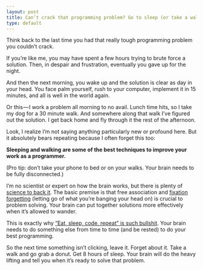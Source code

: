 ```yaml
---
layout: post
title: Can’t crack that programming problem? Go to sleep (or take a walk)
type: default
---
```


Think back to the last time you had that really tough programming problem you couldn’t crack.

If you’re like me, you may have spent a few hours trying to brute force a solution. Then, in despair and frustration, eventually you gave up for the night.

And then the next morning, you wake up and the solution is clear as day in your head. You face palm yourself, rush to your computer, implement it in 15 minutes, and all is well in the world again.

Or this — I work a problem all morning to no avail. Lunch time hits, so I take my dog for a 30 minute walk. And somewhere along that walk I’ve figured out the solution. I get back home and fly through it the rest of the afternoon.

Look, I realize I’m not saying anything particularly new or profound here. But it absolutely bears repeating because I often forget this too:

**Sleeping and walking are some of the best techniques to improve your work as a programmer.**

(Pro tip: don’t take your phone to bed or on your walks. Your brain needs to be fully disconnected.)

I’m no scientist or expert on how the brain works, but there is plenty of [science to back it](https://www.wired.com/2014/08/shower-thoughts/). The basic premise is that free association and [fixation forgetting](https://people.ucsc.edu/~bcstorm/sa_2010.pdf) (letting go of what you’re banging your head on) is crucial to problem solving. Your brain can put together solutions more effectively when it’s allowed to wander.

This is exactly why [“Eat, sleep, code, repeat” is such bullshit](/2016/05/21/eat-sleep-code-repeat-is-such-bullshit.html). Your brain needs to do something else from time to time (and be rested) to do your best programming.

So the next time something isn’t clicking, leave it. Forget about it. Take a walk and go grab a donut. Get 8 hours of sleep. Your brain will do the heavy lifting and tell you when it’s ready to solve that problem.
